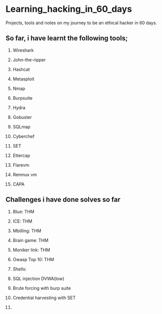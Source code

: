 # Learning_hacking_in_60_days

Projects, tools and notes on my journey to be an ethical hacker in 60 days.

## So far, i have learnt the following tools;

1. Wireshark

2. John-the-ripper

3. Hashcat

4. Metasploit

5. Nmap

6. Burpsuite

7. Hydra

8. Gobuster

9. SQLmap

10. Cyberchef

11. SET

12. Ettercap

13. Flarevm

14. Remnux vm

15. CAPA

## Challenges i have done solves so far

1. Blue: THM

2. ICE: THM

3. Mbilling: THM

4. Brain game: THM

5. Moniker link: THM

6. Owasp Top 10: THM

7. Shells:

8. SQL injection DVWA(low)

9. Brute forcing with burp suite

10. Credential harvesting with SET

11. 
